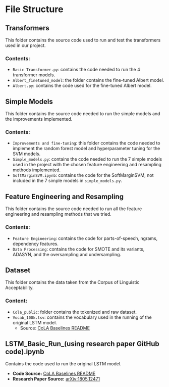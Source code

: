 # File Structure

## Transformers
This folder contains the source code used to run and test the transformers used in our project.

### Contents:
- `Basic Transformer.py`: contains the code needed to run the 4 transformer models.
- `Albert_finetuned_model`: the folder contains the fine-tuned Albert model.
- `Albert.py`: contains the code used for the fine-tuned Albert model.

## Simple Models
This folder contains the source code needed to run the simple models and the improvements implemented.

### Contents:
- `Improvements and fine-tuning`: this folder contains the code needed to implement the random forest model and hyperparameter tuning for the SVM models.
- `Simple_models.py`: contains the code needed to run the 7 simple models used in the project with the chosen feature engineering and resampling methods implemented.
- `SoftMarginSVM.ipynb`: contains the code for the SoftMarginSVM, not included in the 7 simple models in `simple_models.py`.

## Feature Engineering and Resampling
This folder contains the source code needed to run all the feature engineering and resampling methods that we tried.

### Contents:
- `Feature Engineering`: contains the code for parts-of-speech, ngrams, dependency features.
- `Data Processing`: contains the code for SMOTE and its variants, ADASYN, and the oversampling and undersampling.

## Dataset
This folder contains the data taken from the Corpus of Linguistic Acceptability.

### Content:
- `Cola_public`: folder contains the tokenized and raw dataset.
- `Vocab_100k.tsv`: contains the vocabulary used in the running of the original LSTM model.
  - Source: [CoLA Baselines README](https://github.com/nyu-mll/CoLA-baselines/blob/master/README.md)

## LSTM_Basic_Run_(using research paper GitHub code).ipynb
Contains the code used to run the original LSTM model.

- **Code Source:** [CoLA Baselines README](https://github.com/nyu-mll/CoLA-baselines/blob/master/README.md)
- **Research Paper Source:** [arXiv:1805.12471](https://arxiv.org/pdf/1805.12471.pdf)

